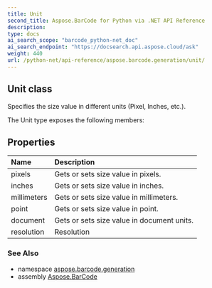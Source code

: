 ```yaml
---
title: Unit
second_title: Aspose.BarCode for Python via .NET API Reference
description: 
type: docs
ai_search_scope: "barcode_python-net_doc"
ai_search_endpoint: "https://docsearch.api.aspose.cloud/ask"
weight: 440
url: /python-net/api-reference/aspose.barcode.generation/unit/
---
```


## Unit class

Specifies the size value in different units (Pixel, Inches, etc.).

The Unit type exposes the following members:
## Properties
| Name | Description |
| :- | :- |
|pixels|Gets or sets size value in pixels.|
|inches|Gets or sets size value in inches.|
|millimeters|Gets or sets size value in millimeters.|
|point|Gets or sets size value in point.|
|document|Gets or sets size value in document units.|
|resolution|Resolution|

### See Also

* namespace [aspose.barcode.generation](/barcode/python-net/api-reference/aspose.barcode.generation/)
* assembly [Aspose.BarCode](/barcode/python-net/api-reference/)

